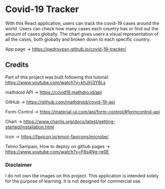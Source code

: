 # Covid-19 Tracker

With this React application, users can track the covid-19 cases around the world.
Users can check how many cases each country has or find out the amount of cases globally. 
The chart gives users a visual representation of all the cases, both globally and broken down to each specific country.   

App page -> https://pedrovpsn.github.io/covid-19-tracker/

## Credits 

Part of this project was built following this tutorial: 
https://www.youtube.com/watch?v=khJlrj3Y6Ls

mathdoid API -> https://covid19.mathdro.id/api 

GitHub -> https://github.com/mathdroid/covid-19-api

Form-Control -> https://material-ui.com/api/form-control/#formcontrol-api

Chart -> https://www.chartjs.org/docs/latest/getting-started/installation.html

Icon -> https://favicon.io/emoji-favicons/microbe/

Telmo Sampaio, How to deploy on github pages -> https://www.youtube.com/watch?v=F8s4Ng-re0E

### Disclaimer

I do not own the images on this project.
This application is intended solely for the purpose of learning. It is not designed for commercial use.